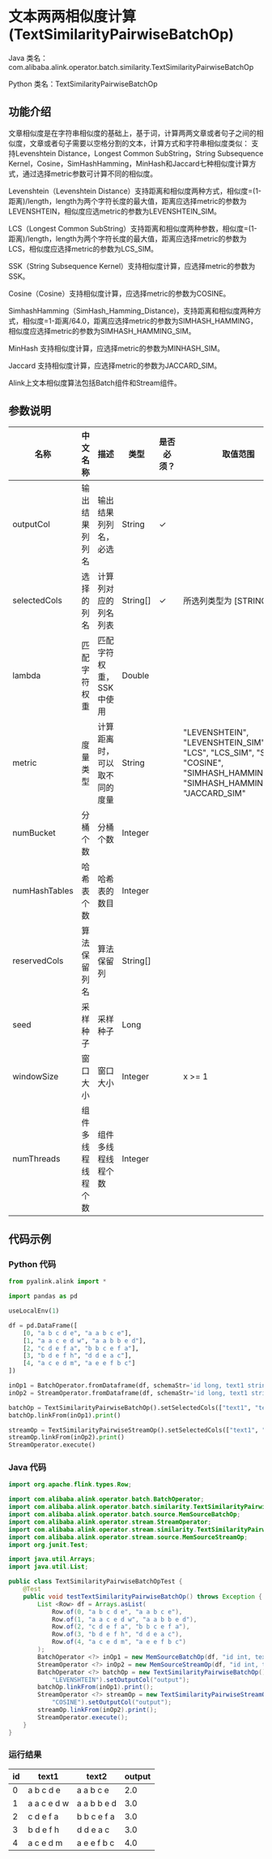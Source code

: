 # 文本两两相似度计算 (TextSimilarityPairwiseBatchOp)
Java 类名：com.alibaba.alink.operator.batch.similarity.TextSimilarityPairwiseBatchOp

Python 类名：TextSimilarityPairwiseBatchOp


## 功能介绍

文章相似度是在字符串相似度的基础上，基于词，计算两两文章或者句子之间的相似度，文章或者句子需要以空格分割的文本，计算方式和字符串相似度类似： 支持Levenshtein Distance，Longest Common SubString，String Subsequence Kernel，Cosine，SimHashHamming，MinHash和Jaccard七种相似度计算方式，通过选择metric参数可计算不同的相似度。

Levenshtein（Levenshtein Distance）支持距离和相似度两种方式，相似度=(1-距离)/length，length为两个字符长度的最大值，距离应选择metric的参数为LEVENSHTEIN，相似度应选metric的参数为LEVENSHTEIN_SIM。

LCS（Longest Common SubString）支持距离和相似度两种参数，相似度=(1-距离)/length，length为两个字符长度的最大值，距离应选择metric的参数为LCS，相似度应选择metric的参数为LCS_SIM。

SSK（String Subsequence Kernel）支持相似度计算，应选择metric的参数为SSK。

Cosine（Cosine）支持相似度计算，应选择metric的参数为COSINE。

SimhashHamming（SimHash_Hamming_Distance)，支持距离和相似度两种方式，相似度=1-距离/64.0，距离应选择metric的参数为SIMHASH_HAMMING，相似度应选择metric的参数为SIMHASH_HAMMING_SIM。

MinHash 支持相似度计算，应选择metric的参数为MINHASH_SIM。

Jaccard 支持相似度计算，应选择metric的参数为JACCARD_SIM。

Alink上文本相似度算法包括Batch组件和Stream组件。

## 参数说明
| 名称 | 中文名称 | 描述 | 类型 | 是否必须？ | 取值范围 | 默认值 |
| --- | --- | --- | --- | --- | --- | --- |
| outputCol | 输出结果列列名 | 输出结果列列名，必选 | String | ✓ |  |  |
| selectedCols | 选择的列名 | 计算列对应的列名列表 | String[] | ✓ | 所选列类型为 [STRING] |  |
| lambda | 匹配字符权重 | 匹配字符权重，SSK中使用 | Double |  |  | 0.5 |
| metric | 度量类型 | 计算距离时，可以取不同的度量 | String |  | "LEVENSHTEIN", "LEVENSHTEIN_SIM", "LCS", "LCS_SIM", "SSK", "COSINE", "SIMHASH_HAMMING", "SIMHASH_HAMMING_SIM", "JACCARD_SIM" | "LEVENSHTEIN_SIM" |
| numBucket | 分桶个数 | 分桶个数 | Integer |  |  | 10 |
| numHashTables | 哈希表个数 | 哈希表的数目 | Integer |  |  | 10 |
| reservedCols | 算法保留列名 | 算法保留列 | String[] |  |  | null |
| seed | 采样种子 | 采样种子 | Long |  |  | 0 |
| windowSize | 窗口大小 | 窗口大小 | Integer |  | x >= 1 | 2 |
| numThreads | 组件多线程线程个数 | 组件多线程线程个数 | Integer |  |  | 1 |



## 代码示例
### Python 代码
```python
from pyalink.alink import *

import pandas as pd

useLocalEnv(1)

df = pd.DataFrame([
    [0, "a b c d e", "a a b c e"],
    [1, "a a c e d w", "a a b b e d"],
    [2, "c d e f a", "b b c e f a"],
    [3, "b d e f h", "d d e a c"],
    [4, "a c e d m", "a e e f b c"]
])

inOp1 = BatchOperator.fromDataframe(df, schemaStr='id long, text1 string, text2 string')
inOp2 = StreamOperator.fromDataframe(df, schemaStr='id long, text1 string, text2 string')

batchOp = TextSimilarityPairwiseBatchOp().setSelectedCols(["text1", "text2"]).setMetric("LEVENSHTEIN").setOutputCol("output")
batchOp.linkFrom(inOp1).print()

streamOp = TextSimilarityPairwiseStreamOp().setSelectedCols(["text1", "text2"]).setMetric("COSINE").setOutputCol("output")
streamOp.linkFrom(inOp2).print()
StreamOperator.execute()
```
### Java 代码
```java
import org.apache.flink.types.Row;

import com.alibaba.alink.operator.batch.BatchOperator;
import com.alibaba.alink.operator.batch.similarity.TextSimilarityPairwiseBatchOp;
import com.alibaba.alink.operator.batch.source.MemSourceBatchOp;
import com.alibaba.alink.operator.stream.StreamOperator;
import com.alibaba.alink.operator.stream.similarity.TextSimilarityPairwiseStreamOp;
import com.alibaba.alink.operator.stream.source.MemSourceStreamOp;
import org.junit.Test;

import java.util.Arrays;
import java.util.List;

public class TextSimilarityPairwiseBatchOpTest {
	@Test
	public void testTextSimilarityPairwiseBatchOp() throws Exception {
		List <Row> df = Arrays.asList(
			Row.of(0, "a b c d e", "a a b c e"),
			Row.of(1, "a a c e d w", "a a b b e d"),
			Row.of(2, "c d e f a", "b b c e f a"),
			Row.of(3, "b d e f h", "d d e a c"),
			Row.of(4, "a c e d m", "a e e f b c")
		);
		BatchOperator <?> inOp1 = new MemSourceBatchOp(df, "id int, text1 string, text2 string");
		StreamOperator <?> inOp2 = new MemSourceStreamOp(df, "id int, text1 string, text2 string");
		BatchOperator <?> batchOp = new TextSimilarityPairwiseBatchOp().setSelectedCols("text1", "text2").setMetric(
			"LEVENSHTEIN").setOutputCol("output");
		batchOp.linkFrom(inOp1).print();
		StreamOperator <?> streamOp = new TextSimilarityPairwiseStreamOp().setSelectedCols("text1", "text2").setMetric(
			"COSINE").setOutputCol("output");
		streamOp.linkFrom(inOp2).print();
		StreamOperator.execute();
	}
}
```
### 运行结果

id|text1|text2|output
---|-----|-----|------
0|a b c d e|a a b c e|2.0
1|a a c e d w|a a b b e d|3.0
2|c d e f a|b b c e f a|3.0
3|b d e f h|d d e a c|3.0
4|a c e d m|a e e f b c|4.0

